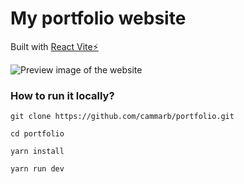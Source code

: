 # My portfolio website

Built with [React Vite⚡️](https://vitejs.dev/)

![Preview image of the website]()

### How to run it locally?

`git clone https://github.com/cammarb/portfolio.git`

`cd portfolio`

`yarn install`

`yarn run dev`
